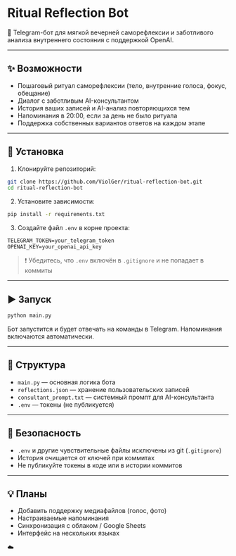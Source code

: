 # Ritual Reflection Bot

🌿 Telegram-бот для мягкой вечерней саморефлексии и заботливого анализа внутреннего состояния с поддержкой OpenAI.

---

## ✨ Возможности

- Пошаговый ритуал саморефлексии (тело, внутренние голоса, фокус, обещание)
- Диалог с заботливым AI-консультантом
- История ваших записей и AI-анализ повторяющихся тем
- Напоминания в 20:00, если за день не было ритуала
- Поддержка собственных вариантов ответов на каждом этапе

---

## 🚀 Установка

1. Клонируйте репозиторий:
```bash
git clone https://github.com/ViolGer/ritual-reflection-bot.git
cd ritual-reflection-bot
```

2. Установите зависимости:
```bash
pip install -r requirements.txt
```

3. Создайте файл `.env` в корне проекта:
```env
TELEGRAM_TOKEN=your_telegram_token
OPENAI_KEY=your_openai_api_key
```

> ❗️ Убедитесь, что `.env` включён в `.gitignore` и не попадает в коммиты

---

## ▶️ Запуск
```bash
python main.py
```
Бот запустится и будет отвечать на команды в Telegram. Напоминания включаются автоматически.

---

## 📁 Структура
- `main.py` — основная логика бота
- `reflections.json` — хранение пользовательских записей
- `consultant_prompt.txt` — системный промпт для AI-консультанта
- `.env` — токены (не публикуется)

---

## 🔐 Безопасность
- `.env` и другие чувствительные файлы исключены из git (`.gitignore`)
- История очищается от ключей при коммитах
- Не публикуйте токены в коде или в истории коммитов

---

## 💡 Планы
- Добавить поддержку медиафайлов (голос, фото)
- Настраиваемые напоминания
- Синхронизация с облаком / Google Sheets
- Интерфейс на нескольких языках

☁️

